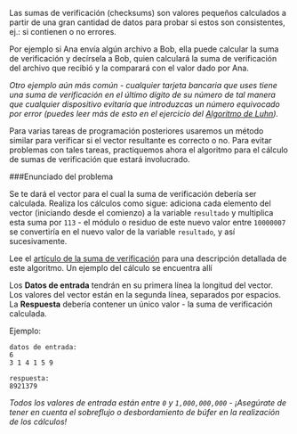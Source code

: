 Las sumas de verificación (checksums) son valores pequeños calculados a partir de una gran cantidad de datos para probar si estos son consistentes, ej.: si
contienen o no errores.

Por ejemplo si Ana envía algún archivo a Bob, ella puede calcular la suma de verificación y decírsela a Bob, quien
calculará la suma de verificación del archivo que recibió y la comparará con el valor dado por Ana.

_Otro ejemplo aún más común - cualquier tarjeta bancaria que uses tiene una suma de verificación en el último dígito de su número de tal manera que cualquier
dispositivo evitaría que introduzcas un número equivocado por error (puedes leer más de esto en el ejercicio del
[Algoritmo de Luhn](./luhn-algorithm))._

Para varias tareas de programación posteriores usaremos un método similar para verificar si el vector resultante es correcto o no. Para
evitar problemas con tales tareas, practiquemos ahora el algoritmo para el cálculo de sumas de verificación que estará involucrado.

###Enunciado del problema

Se te dará el vector para el cual la suma de verificación debería ser calculada. Realiza los cálculos como sigue:
adiciona cada elemento del vector (iniciando desde el comienzo) a la variable `resultado` y multiplica esta suma por
`113` - el módulo o residuo de este nuevo valor entre `10000007` se convertiría en el nuevo valor de la variable `resultado`, y así sucesivamente.

Lee el [artículo de la suma de verificación](../wiki/checksum) para una descripción detallada de este algoritmo.
Un ejemplo del cálculo se encuentra allí

Los **Datos de entrada** tendrán en su primera línea la longitud del vector.  
Los valores del vector están en la segunda línea, separados por espacios.  
La **Respuesta** debería contener un único valor - la suma de verificación calculada.

Ejemplo:

    datos de entrada:
	6
	3 1 4 1 5 9
	
	respuesta:
	8921379

_Todos los valores de entrada están entre `0` y `1,000,000,000` - ¡Asegúrate de tener en cuenta el sobreflujo o desbordamiento de búfer en
 la realización de los cálculos!_

